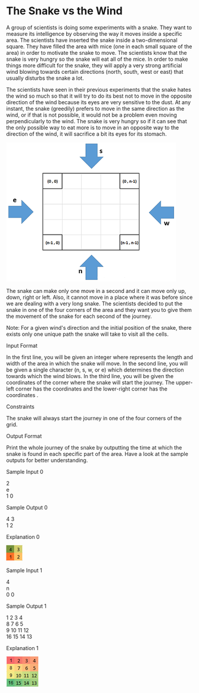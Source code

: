 # The Snake vs the Wind

A group of scientists is doing some experiments with a snake. They want to measure its intelligence by observing the way it moves inside a specific area. The scientists have inserted the snake inside a two-dimensional  square. They have filled the area with  mice (one in each small square of the area) in order to motivate the snake to move. The scientists know that the snake is very hungry so the snake will eat all of the mice. In order to make things more difficult for the snake, they will apply a very strong artificial wind blowing towards certain directions (north, south, west or east) that usually disturbs the snake a lot.

The scientists have seen in their previous experiments that the snake hates the wind so much so that it will try to do its best not to move in the opposite direction of the wind because its eyes are very sensitive to the dust. At any instant, the snake (greedily) prefers to move in the same direction as the wind, or if that is not possible, it would not be a problem even moving perpendicularly to the wind. The snake is very hungry so if it can see that the only possible way to eat more is to move in an opposite way to the direction of the wind, it will sacrifice a bit its eyes for its stomach.

<img src="../images/snake_wind_grid.png">

The snake can make only one move in a second and it can move only up, down, right or left. Also, it cannot move in a place where it was before since we are dealing with a very long snake. The scientists decided to put the snake in one of the four corners of the area and they want you to give them the movement of the snake for each second of the journey.

Note: For a given wind's direction and the initial position of the snake, there exists only one unique path the snake will take to visit all the cells.

Input Format

In the first line, you will be given an integer  where  represents the length and width of the area in which the snake will move. In the second line, you will be given a single character (n, s, w, or e) which determines the direction towards which the wind blows. In the third line, you will be given the coordinates  of the corner where the snake will start the journey. The upper-left corner has the coordinates  and the lower-right corner has the coordinates .

Constraints

The snake will always start the journey in one of the four corners of the grid. 

Output Format

Print the whole journey of the snake by outputting the time at which the snake is found in each specific part of the area. Have a look at the sample outputs for better understanding.

Sample Input 0 <br>

2 <br>
e <br>
1 0 <br>

Sample Output 0 <br>

4 3 <br>
1 2 <br>

Explanation 0 <br>

<emsp><img src="../images/snake_grid_1.png">

Sample Input 1 <br>

4 <br>
n <br>
0 0 <br>

Sample Output 1 <br>

1 2 3 4 <br>
8 7 6 5 <br>
9 10 11 12 <br>
16 15 14 13 <br>

Explanation 1 <br>

<emsp><img src="../images/snake_grid_2.png">
